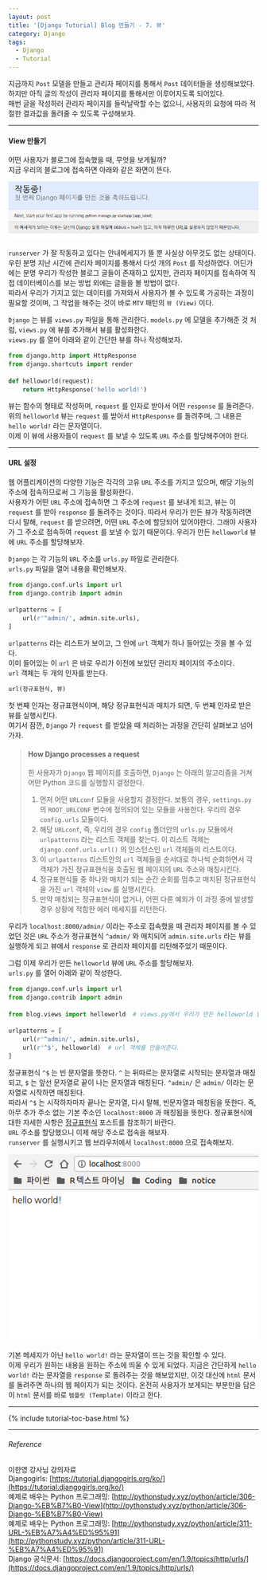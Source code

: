 ```yaml
---
layout: post
title: '[Django Tutorial] Blog 만들기 - 7. 뷰'
category: Django
tags:
  - Django
  - Tutorial
---
```




지금까지 `Post` 모델을 만들고 관리자 페이지를 통해서 `Post` 데이터들을 생성해보았다.  
하지만 아직 글의 작성이 관리자 페이지를 통해서만 이루어지도록 되어있다.  
매번 글을 작성하러 관리자 페이지를 들락날락할 수는 없으니, 사용자의 요청에 따라 적절한 결과값을 돌려줄 수 있도록 구성해보자.

- - -

#### View 만들기

어떤 사용자가 블로그에 접속했을 때, 무엇을 보게될까?  
지금 우리의 블로그에 접속하면 아래와 같은 화면이 뜬다.

<img width="600px" src="/img/django_tutorial/noview.png">

`runserver` 가 잘 작동하고 있다는 안내메세지가 뜰 뿐 사실상 아무것도 없는 상태이다.  
우린 분명 지난 시간에 관리자 페이지를 통해서 다섯 개의 `Post` 를 작성하였다. 어딘가에는 분명 우리가 작성한 블로그 글들이 존재하고 있지만, 관리자 페이지를 접속하여 직접 데이터베이스를 보는 방법 외에는 글들을 볼 방법이 없다.  
따라서 우리가 가지고 있는 데이터를 가져와서 사용자가 볼 수 있도록 가공하는 과정이 필요할 것이며, 그 작업을 해주는 것이 바로 `MTV` 패턴의 `뷰 (View)` 이다.  

`Django` 는 뷰를 `views.py` 파일을 통해 관리한다. `models.py` 에 모델을 추가해준 것 처럼, `views.py` 에 뷰를 추가해서 뷰를 활성화한다.  
`views.py` 를 열어 아래와 같이 간단한 뷰를 하나 작성해보자.

```python
from django.http import HttpResponse
from django.shortcuts import render

def helloworld(request):
    return HttpResponse('hello world!')
```

뷰는 함수의 형태로 작성하며, `request` 를 인자로 받아서 어떤 `response` 를 돌려준다.  
위의 `helloworld` 뷰는 `request` 를 받아서 `HttpResponse` 를 돌려주며, 그 내용은 `hello world!` 라는 문자열이다.  
이제 이 뷰에 사용자들이 `request` 를 보낼 수 있도록 `URL` 주소를 할당해주어야 한다.

- - -

#### URL 설정

웹 어플리케이션의 다양한 기능은 각각의 고유 `URL` 주소를 가지고 있으며, 해당 기능의 주소에 접속하므로써 그 기능을 활성화한다.  
사용자가 어떤 `URL` 주소에 접속하면 그 주소에 `request` 를 보내게 되고, 뷰는 이 `request` 를 받아 `response` 를 돌려주는 것이다. 따라서 우리가 만든 뷰가 작동하려면 다시 말해, `request` 를 받으려면, 어떤 `URL` 주소에 할당되어 있어야한다. 그래야 사용자가 그 주소로 접속하여 `request` 를 보낼 수 있기 때문이다. 우리가 만든 `helloworld` 뷰에 `URL` 주소를 할당해보자.  

`Django` 는 각 기능의 `URL` 주소를 `urls.py` 파일로 관리한다.  
`urls.py` 파일을 열어 내용을 확인해보자.

```python
from django.conf.urls import url
from django.contrib import admin

urlpatterns = [
    url(r'^admin/', admin.site.urls),
]
```

`urlpatterns` 라는 리스트가 보이고, 그 안에 `url` 객체가 하나 들어있는 것을 볼 수 있다.  
이미 들어있는 이 `url` 은 바로 우리가 이전에 보았던 관리자 페이지의 주소이다.  
`url` 객체는 두 개의 인자를 받는다.  

```python
url(정규표현식, 뷰)
```

첫 번째 인자는 정규표현식이며, 해당 정규표현식과 매치가 되면, 두 번째 인자로 받은 뷰를 실행시킨다.  
여기서 잠깐, `Django` 가 `request` 를 받았을 때 처리하는 과정을 간단히 살펴보고 넘어가자.

> #### How Django processes a request
> 
> 한 사용자가 `Django` 웹 페이지를 호출하면, `Django` 는 아래의 알고리즘을 거쳐 어떤 Python 코드를 실행할지 결정한다.
> 1. 먼저 어떤 `URLconf` 모듈을 사용할지 결정한다. 보통의 경우, `settings.py` 의 `ROOT_URLCONF` 변수에 정의되어 있는 모듈을 사용한다. 우리의 경우 `config.urls` 모듈이다.
> 2. 해당 `URLconf`, 즉, 우리의 경우 `config` 폴더안의 `urls.py` 모듈에서 `urlpatterns` 라는 리스트 객체를 찾는다. 이 리스트 객체는 `django.conf.urls.url()` 의 인스턴스인 `url` 객체들의 리스트이다.
> 3. 이 `urlpatterns` 리스트안의 `url` 객체들을 순서대로 하나씩 순회하면서 각 객체가 가진 정규표현식을 호출된 웹 페이지의 `URL` 주소와 매칭시킨다.
> 4. 정규표현식들 중 하나와 매치가 되는 순간 순회를 멈추고 매치된 정규표현식을 가진 `url` 객체의 `view` 를 실행시킨다.
> 5. 만약 매칭되는 정규표현식이 없거나, 어떤 다른 예외가 이 과정 중에 발생할 경우 상황에 적합한 에러 메세지를 리턴한다.


우리가 `localhost:8000/admin/` 이라는 주소로 접속했을 때 관리자 페이지를 볼 수 있었던 것은 `URL` 주소가 정규표현식 `^admin/` 와 매치되어 `admin.site.urls` 라는 뷰를 실행하게 되고 뷰에서 `response` 로 관리자 페이지를 리턴해주었기 때문이다.  

그럼 이제 우리가 만든 `helloworld` 뷰에 `URL` 주소를 할당해보자.  
`urls.py` 를 열어 아래와 같이 작성한다.

```python
from django.conf.urls import url
from django.contrib import admin

from blog.views import helloworld  # views.py에서 우리가 만든 helloworld 함수를 가져온다.

urlpatterns = [
    url(r'^admin/', admin.site.urls),
    url(r'^$', helloworld)  # url 객체를 만들어준다.
]
```

정규표현식 `^$` 는 빈 문자열을 뜻한다. `^` 는 뒤따르는 문자열로 시작되는 문자열과 매칭되고, `$` 는 앞선 문자열로 끝이 나는 문자열과 매칭된다. `^admin/` 은 `admin/` 이라는 문자열로 시작하면 매칭된다.  
따라서 `^$` 는 시작하자마자 끝나는 문자열, 다시 말해, 빈문자열과 매칭됨을 뜻한다. 즉, 아무 추가 주소 없는 기본 주소인 `localhost:8000` 과 매칭됨을 뜻한다. 정규표현식에 대한 자세한 사항은 [정규표현식](/python/2017/09/17/regular-expressions.html) 포스트를 참조하기 바란다.  
`URL` 주소를 할당했으니 이제 해당 주소로 접속을 해보자.  
`runserver` 를 실행시키고 웹 브라우저에서 `localhost:8000` 으로 접속해보자.  

<img width="600px" src="/img/django_tutorial/helloworldview.png">

기본 메세지가 아닌 `hello world!` 라는 문자열이 뜨는 것을 확인할 수 있다.  
이제 우리가 원하는 내용을 원하는 주소에 띄울 수 있게 되었다. 지금은 간단하게 `hello world!` 라는 문자열을 `response` 로 돌려주는 것을 해보았지만, 이것 대신에 `html` 문서를 돌려주면 하나의 웹 페이지가 되는 것이다. 온전히 사용자가 보게되는 부분만을 담은 이 `html` 문서를 바로 `템플릿 (Template)` 이라고 한다. 

- - -

{% include tutorial-toc-base.html %}

- - -

###### Reference
이한영 강사님 강의자료  
Djangogirls: [https://tutorial.djangogirls.org/ko/](https://tutorial.djangogirls.org/ko/)  
예제로 배우는 Python 프로그래밍: [http://pythonstudy.xyz/python/article/306-Django-%EB%B7%B0-View](http://pythonstudy.xyz/python/article/306-Django-%EB%B7%B0-View)  
예제로 배우는 Python 프로그래밍: [http://pythonstudy.xyz/python/article/311-URL-%EB%A7%A4%ED%95%91](http://pythonstudy.xyz/python/article/311-URL-%EB%A7%A4%ED%95%91)  
Django 공식문서: [https://docs.djangoproject.com/en/1.9/topics/http/urls/](https://docs.djangoproject.com/en/1.9/topics/http/urls/)